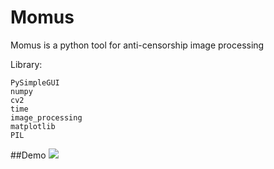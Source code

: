 # Momus
Momus is a python tool for anti-censorship image processing

Library:
```
PySimpleGUI
numpy
cv2
time
image_processing
matplotlib
PIL
```

##Demo
![](Momus.gif)
